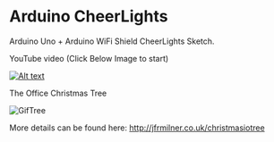 # Arduino CheerLights

Arduino Uno + Arduino WiFi Shield CheerLights Sketch.

YouTube video (Click Below Image to start) 

[![Alt text](https://img.youtube.com/vi/-x0ywTV6_IY/0.jpg)](https://www.youtube.com/watch?v=-x0ywTV6_IY)

The Office Christmas Tree

![GifTree](https://github.com/jfrmilner/Arduino-CheerLights/blob/master/Images/UTKG5168.gif)

More details can be found here: http://jfrmilner.co.uk/christmasiotree 
